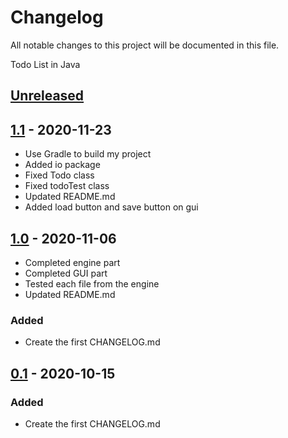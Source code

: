 # Changelog

All notable changes to this project will be documented in this file.

Todo List in Java

## [Unreleased]  

## [1.1] - 2020-11-23

- Use Gradle to build my project
- Added io package
- Fixed Todo class
- Fixed todoTest class
- Updated README.md
- Added load button and save button on gui

## [1.0] - 2020-11-06

- Completed engine part
- Completed GUI part
- Tested each file from the engine
- Updated README.md

### Added

- Create the first CHANGELOG.md

## [0.1] - 2020-10-15

### Added

- Create the first CHANGELOG.md

[unreleased]: https://github.com/UserZiming/3321-project-Ziming-Wang/compare/1.1...0.1

[1.1]: https://github.com/UserZiming/3321-project-Ziming-Wang/compare/1.1...0.1
[1.0]: https://github.com/UserZiming/3321-project-Ziming-Wang/compare/1.0...0.1
[0.1]: https://github.com/UserZiming/3321-project-Ziming-Wang/releases/tag/0.1
